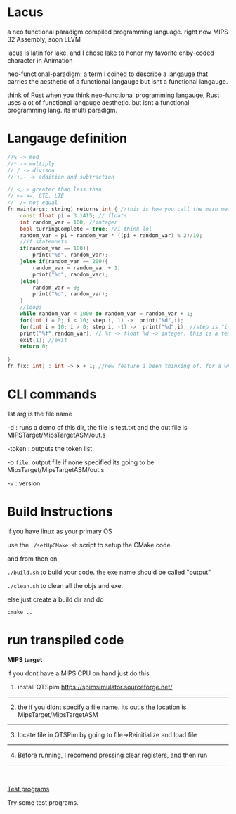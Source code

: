 # Lacus

a neo functional paradigm compiled programming language. 
right now MIPS 32 Assembly, soon LLVM

lacus is latin for lake, and I chose lake to honor my favorite enby-coded character in Animation

neo-functional-paradigm: a term I coined to describe a langauge that carries the aesthetic of a functional langauge
but isnt a functional langauge. 

think of Rust when you think neo-functional programming langauge, Rust uses alot of functional langauge aesthetic. but isnt a functional programming lang. its multi paradigm. 


# Langauge definition


```C++
//% -> mod
//* -> multiply
// / -> divison
// +,- -> addition and subtraction

// <, > greater than less than
// >= <=, GTE, LTE
//  /= not equal
fn main(args: string) returns int { //this is how you call the main method (this is how you do comments), returns for return
    const float pi = 3.1415; // floats
    int random_var = 100; //integer
    bool turringComplete = true; //i think lol 
    random_var = pi + random_var * ((pi + random_var) % 2)/10; 
    //if statemnets
    if(random_var == 100){
        print("%d", random_var);
    }else if(random_var == 200){
        random_var = random_var + 1;
        print("%d", random_var);
    }else{
        random_var = 0;
        print("%d", random_var);
    }
    //loops 
    while random_var < 1000 do random_var = random_var + 1;
    for(int i = 0; i < 10; step i, 1) ->  print("%d",i); 
    for(int i = 10; i > 0; step i, -1) ->  print("%d",i); //step is "i++" in C. (step VAR, NUM)
    print("%f",random_var); // %f -> float %d -> integer. this is a temp system until I add something better :3
    exit(1); //exit
    return 0;
    
}
fn f(x: int) : int -> x + 1; //new feature i been thinking of. for a while >:3
```


# CLI commands

1st arg is the file name

-d : runs a demo of this dir, the file is test.txt and the out file is MIPSTarget/MipsTargetASM/out.s

-token : outputs the token list

-o ``file``:  output file if none specified its going to be MipsTarget/MipsTargetASM/out.s

-v : version

# Build Instructions

if you have linux as your primary OS

use the ``./setUpCMake.sh`` script to setup the CMake code. 

and from then on 

``./build.sh`` to build your code. the exe name should be called "output" 

``./clean.sh`` to clean all the objs and exe.   


else just create a build dir and do 

``cmake ..``


# run transpiled code

<b>MIPS target</b>

if you dont have a MIPS CPU on hand just do this

1. install QTSpim
https://spimsimulator.sourceforge.net/

---

2. the if you didnt specify a file name. its out.s the location is MipsTarget/MipsTargetASM
---

3. locate file in QTSPim by going to file->Reinitialize and load file

---

4. Before running, I recomend pressing clear registers, and then run

----
<br>


<a href=https://github.com/TheoW03/Lake/tree/master/TestPrograms>Test programs</a>

Try some test programs.
